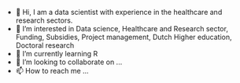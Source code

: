 - 👋 Hi, I am a data scientist with experience in the healthcare and research sectors. 
- 👀 I’m interested in Data science, Healthcare and Research sector, Funding, Subsidies, Project management, Dutch Higher education, Doctoral research
- 🌱 I’m currently learning R
- 💞️ I’m looking to collaborate on ...
- 📫 How to reach me ...

<!---
RaThorat/RaThorat is a ✨ special ✨ repository because its `README.md` (this file) appears on your GitHub profile.
You can click the Preview link to take a look at your changes.
--->
